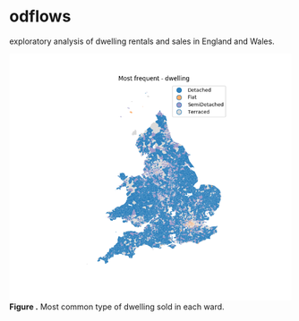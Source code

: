 # odflows

exploratory analysis of dwelling rentals and sales in England and Wales.

![sales_dwellings](img/sales_category_dwelling.png)    
**Figure .** Most common type of dwelling sold in each ward.
 
